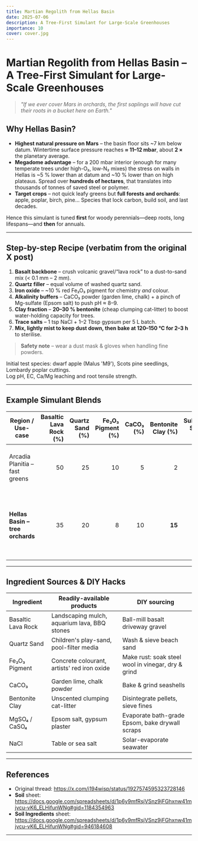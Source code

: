 ```yaml
---
title: Martian Regolith from Hellas Basin
date: 2025-07-06
description: A Tree-First Simulant for Large-Scale Greenhouses
importance: 10
cover: cover.jpg
---
```


# Martian Regolith from Hellas Basin – A Tree-First Simulant for Large-Scale Greenhouses

> *"If we ever cover Mars in orchards, the first saplings will have cut their roots in a bucket here on Earth."*

## Why Hellas Basin?

- **Highest natural pressure on Mars** – the basin floor sits ~7 km below datum. Wintertime surface pressure reaches **≈ 11–12 mbar**, about **2 ×** the planetary average. 
- **Megadome advantage** – for a 200 mbar interior (enough for many temperate trees under high-O₂, low-N₂ mixes) the stress on walls in Hellas is ~5 % lower than at datum and ~10 % lower than on high plateaus. Spread over **hundreds of hectares**, that translates into thousands of tonnes of saved steel or polymer.
- **Target crops** – not quick leafy greens but **full forests and orchards**: apple, poplar, birch, pine… Species that lock carbon, build soil, and last decades.

Hence this simulant is tuned **first** for woody perennials—deep roots, long lifespans—and **then** for annuals.

---

## Step-by-step Recipe (verbatim from the original X post)

1. **Basalt backbone** – crush volcanic gravel/“lava rock” to a dust-to-sand mix (< 0.1 mm – 2 mm).  
2. **Quartz filler** – equal volume of washed quartz sand.  
3. **Iron oxide** – ~10 % red Fe₂O₃ pigment for chemistry *and* colour.  
4. **Alkalinity buffers** – CaCO₃ powder (garden lime, chalk) + a pinch of Mg-sulfate (Epsom salt) to push pH ≈ 8–9.  
5. **Clay fraction** – **20–30 % bentonite** (cheap clumping cat-litter) to boost water-holding capacity for trees.  
6. **Trace salts** – 1 tsp NaCl + 1–2 Tbsp gypsum per 5 L batch.  
7. **Mix, lightly mist to keep dust down, then bake at 120–150 °C for 2–3 h** to sterilise.

> **Safety note** – wear a dust mask & gloves when handling fine powders.

Initial test species: dwarf apple (Malus 'M9'), Scots pine seedlings, Lombardy poplar cuttings.  
Log pH, EC, Ca/Mg leaching and root tensile strength.

---

## Example Simulant Blends

| Region / Use-case | Basaltic Lava Rock (%) | Quartz Sand (%) | Fe₂O₃ Pigment (%) | CaCO₃ (%) | Bentonite Clay (%) | Sulfate Salts (%) | Target pH | Texture / Notes |
|-------------------|-----------------------:|----------------:|------------------:|----------:|-------------------:|------------------:|----------:|-----------------|
| Arcadia Planitia – fast greens | 50 | 25 | 10 | 5 | 2 | 5 | 8.3 | Coarse, sand-dominated; drainage > water retention |
| **Hellas Basin – tree orchards** | 35 | 20 | 8 | 10 | **15** | 10 | 7.5 | Finer, clay-rich; mimics aqueous alteration, holds moisture for deep roots |

---

## Ingredient Sources & DIY Hacks

| Ingredient | Readily-available products | DIY sourcing |
|------------|---------------------------|---------------------------|
| Basaltic Lava Rock | Landscaping mulch, aquarium lava, BBQ stones | Ball-mill basalt driveway gravel |
| Quartz Sand | Children's play-sand, pool-filter media | Wash & sieve beach sand |
| Fe₂O₃ Pigment | Concrete colourant, artists' red iron oxide | Make rust: soak steel wool in vinegar, dry & grind |
| CaCO₃ | Garden lime, chalk powder | Bake & grind seashells |
| Bentonite Clay | Unscented clumping cat-litter | Disintegrate pellets, sieve fines |
| MgSO₄ / CaSO₄ | Epsom salt, gypsum plaster | Evaporate bath-grade Epsom, bake drywall scraps |
| NaCl | Table or sea salt | Solar-evaporate seawater |

---

## References

* Original thread: <https://x.com/i194wisp/status/1927574595323728146>  
* **Soil** sheet: <https://docs.google.com/spreadsheets/d/1p6y9mfRsjVSnz9jFGhxnw41mjvcu-vK6_ELHifunWNg#gid=1184354963>  
* **Soil Ingredients** sheet: <https://docs.google.com/spreadsheets/d/1p6y9mfRsjVSnz9jFGhxnw41mjvcu-vK6_ELHifunWNg#gid=946184608>

---
